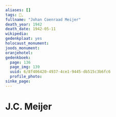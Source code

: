 ```yaml
---
aliases: []
tags: 👤, 
fullname: "Johan Coenraad Meijer"
death_year: 1942
death_date: 1942-05-11
wikipedia:
gedenkplaat: yes
holocaust_monument:
joods_monument:
oranjehotel:
gedenkboek:
  page: 136
  page_img: 139
  uuid: 6/8f406420-4937-4ce1-9445-db515c3b6fc6
  profile_photo: 
sinke_page:
---
```


# J.C. Meijer